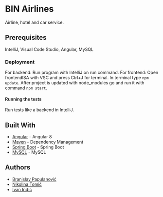 # BIN Airlines

Airline, hotel and car service.

## Prerequisites

IntelliJ, Visual Code Studio, Angular, MySQL

### Deployment

For backend: 
Run program with IntelliJ on run command.
For frontend: 
  Open frontendISA with VSC and press Ctrl+J for terminal. In terminal type
  ```npm update```. After project is updated with node_modules go and run it with
  command ```npm start```.
  
  
#### Running the tests
Run tests like a backend in IntelliJ.


## Built With
* [Angular](https://angular.io/) - Angular 8
* [Maven](https://maven.apache.org/) - Dependency Management
* [Spring Boot](https://spring.io/) - Spring Boot
* [MySQL](https://www.mysql.com/) - MySQL


## Authors

* [Branislav Papulanović](https://github.com/papulanovic96/)
* [Nikolina Tomić](https://github.com/NikolinaTomic)
* [Ivan Inđić](https://github.com/ivanIndjic)
